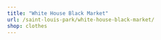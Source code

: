 ```yaml
---
title: "White House Black Market"
url: /saint-louis-park/white-house-black-market/
shop: clothes
---
```

